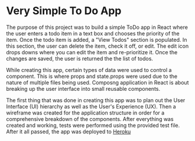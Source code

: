 # Very Simple To Do App

The purpose of this project was to build a simple ToDo app in React where the user enters a todo item in a text box and chooses the priority of the item. Once the todo item is added, a "View Todos" section is populated. In this section, the user can delete the item, check it off, or edit. The edit icon drops downs where you can edit the item and re-prioritize it. Once the changes are saved, the user is returned the the list of todos.

While creating this app, certain types of data were used to control a component. This is where props and state.props were used due to the nature of multiple files being used. Composng application in React is about breaking up the user interface into small reusable components.

The first thing that was done in creating this app was to plan out the User Interface (UI) hierarchy as well as the User's Experience (UX). Then a wireframe was created for the application structure in order for a comprehensive breakdown of the components. After everything was created and working, tests were performed using the provided test file. After it all passed, the app was deployed to [Heroku](https://hvtodoapp.herokuapp.com/)
